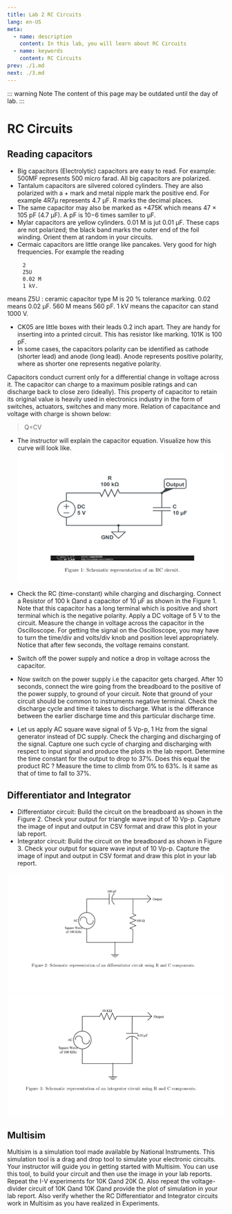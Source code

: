 ```yaml
---
title: Lab 2 RC Circuits
lang: en-US
meta:
  - name: description
    content: In this lab, you will learn about RC Circuits
  - name: keywords
    content: RC Circuits
prev: ./1.md
next: ./3.md
---
```


::: warning Note
The content of this page may be outdated until the day of lab.
:::

RC Circuits
===========



Reading capacitors
----------------
* Big capacitors (Electrolytic) capacitors are easy to read. For example: 500MF represents 500 micro farad. All big capacitors are polarized.
* Tantalum capacitors are silvered colored cylinders. They are also polarized with a + mark and metal nipple mark the positive end. For example 4R7μ represents 4.7 μF. R marks the decimal places.
* The same capacitor may also be marked as +475K which means 47 × 105 pF (4.7 μF). A pF is 10−6 times samller to μF.
* Mylar capacitors are yellow cylinders. 0.01 M is jut 0.01 μF. These caps are not polarized; the black band marks the outer end of the foil winding. Orient them at random in your circuits.
* Cermaic capacitors are little orange like pancakes. Very good for high frequencies. For example the reading
> 
         2
         Z5U
         0.02 M
         1 kV.

means Z5U : ceramic capacitor type
M is 20 % tolerance marking. 0.02 means 0.02 μF. 560 M means 560 pF. 1 kV means the capacitor can stand 1000 V.

* CK05 are little boxes with their leads 0.2 inch apart. They are handy for inserting into a printed circuit. This has resistor like marking. 101K is 100 pF.
* In some cases, the capacitors polarity can be identified as cathode (shorter lead) and anode (long lead). Anode represents positive polarity, where as shorter one represents negative polarity.

Capacitors conduct current only for a differential change in voltage across it. The capacitor can charge to a maximum posible ratings and can discharge back to close zero (ideally). This property of capacitor to retain its original value is heavily used in electronics industry in the form of switches, actuators, switches and many more. Relation of capacitance and voltage with charge is shown below:

> Q=CV

* The instructor will explain the capacitor equation. Visualize how this curve will look like.
![Figure 1](./lab2/fig1.png)

* Check the RC (time-constant) while charging and discharging. Connect a Resistor of 100 k Ωand a capacitor of 10 μF as shown in the Figure 1. Note that this capacitor has a long terminal which is positive and short terminal which is the negative polarity.
Apply a DC voltage of 5 V to the circuit. Measure the change in voltage across the capacitor in the Oscilloscope. For getting the signal on the Oscilloscope, you may have to turn the time/div and volts/div knob and position level appropriately. Notice that after few seconds, the voltage remains constant.
* Switch off the power supply and notice a drop in voltage across the capacitor.
* Now switch on the power supply i.e the capacitor gets charged. After 10 seconds, connect the wire going from the breadboard to the positive of the power supply, to ground of your circuit. Note that ground of your circuit should be common to instruments negative terminal. Check the discharge cycle and time it takes to discharge. What is the differance between the earlier discharge time and this particular discharge time.
* Let us apply AC square wave signal of 5 Vp-p, 1 Hz from the signal generator instead of DC supply. Check the charging and discharging of the signal. Capture one such cycle of charging and discharging with respect to input signal and produce the plots in the lab report. Determine the time constant for the output to drop to 37%. Does this equal the product RC ? Measure the time to climb from 0% to 63%. Is it same as that of time to fall to 37%.

Differentiator and Integrator
-----------------------------
* Differentiator circuit: Build the circuit on the breadboard as shown in the Figure 2. Check your output for triangle wave input of 10 Vp-p. Capture the image of input and output in CSV format and draw this plot in your lab report.
* Integrator circuit: Build the circuit on the breadboard as shown in Figure 3.
Check your output for square wave input of 10 Vp-p. Capture the image of input and output in CSV
format and draw this plot in your lab report.

![Figure 2](./lab2/fig2.png)
![Figure 3](./lab2/fig3.png)


Multisim
--------
Multisim is a simulation tool made available by National Instruments. This simulation tool is a drag and drop tool to simulate your electronic circuits. Your instructor will guide you in getting started with Multisim. You can use this tool, to build your circuit and then use the image in your lab reports.
Repeat the I-V experiments for 10K Ωand 20K Ω. Also repeat the voltage-divider circuit of 10K Ωand 10K Ωand provide the plot of simulation in your lab report.
Also verify whether the RC Differentiator and Integrator circuits work in Multisim as you have realized in Experiments.
